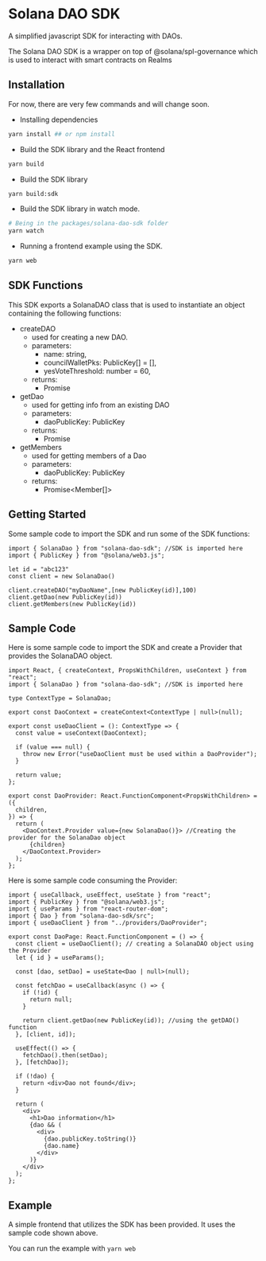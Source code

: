 # Solana DAO SDK

A simplified javascript SDK for interacting with DAOs.

The Solana DAO SDK is a wrapper on top of @solana/spl-governance which is used to interact with smart contracts on Realms

## Installation

For now, there are very few commands and will change soon.

- Installing dependencies

```bash
yarn install ## or npm install
```

- Build the SDK library and the React frontend

```bash
yarn build
```

- Build the SDK library

```bash
yarn build:sdk
```

- Build the SDK library in watch mode.

```bash
# Being in the packages/solana-dao-sdk folder
yarn watch
```

- Running a frontend example using the SDK.

```bash
yarn web
```

## SDK Functions

This SDK exports a SolanaDAO class that is used to instantiate an object containing the following functions:

- createDAO
  - used for creating a new DAO.
  - parameters:
    - name: string,
    - councilWalletPks: PublicKey[] = [],
    - yesVoteThreshold: number = 60,
  - returns:
    - Promise<MultiSigDaoResponse>
- getDao
  - used for getting info from an existing DAO
  - parameters:
    - daoPublicKey: PublicKey
  - returns:
    - Promise<Dao>
- getMembers
  - used for getting members of a Dao
  - parameters:
    - daoPublicKey: PublicKey
  - returns:
    - Promise<Member[]>

## Getting Started

Some sample code to import the SDK and run some of the SDK functions:

```
import { SolanaDao } from "solana-dao-sdk"; //SDK is imported here
import { PublicKey } from "@solana/web3.js";

let id = "abc123"
const client = new SolanaDao()

client.createDAO("myDaoName",[new PublicKey(id)],100)
client.getDao(new PublicKey(id))
client.getMembers(new PublicKey(id))

```

## Sample Code

Here is some sample code to import the SDK and create a Provider that provides the SolanaDAO object.

```
import React, { createContext, PropsWithChildren, useContext } from "react";
import { SolanaDao } from "solana-dao-sdk"; //SDK is imported here

type ContextType = SolanaDao;

export const DaoContext = createContext<ContextType | null>(null);

export const useDaoClient = (): ContextType => {
  const value = useContext(DaoContext);

  if (value === null) {
    throw new Error("useDaoClient must be used within a DaoProvider");
  }

  return value;
};

export const DaoProvider: React.FunctionComponent<PropsWithChildren> = ({
  children,
}) => {
  return (
    <DaoContext.Provider value={new SolanaDao()}> //Creating the provider for the SolanaDao object
      {children}
    </DaoContext.Provider>
  );
};

```

Here is some sample code consuming the Provider:

```
import { useCallback, useEffect, useState } from "react";
import { PublicKey } from "@solana/web3.js";
import { useParams } from "react-router-dom";
import { Dao } from "solana-dao-sdk/src";
import { useDaoClient } from "../providers/DaoProvider";

export const DaoPage: React.FunctionComponent = () => {
  const client = useDaoClient(); // creating a SolanaDAO object using the Provider
  let { id } = useParams();

  const [dao, setDao] = useState<Dao | null>(null);

  const fetchDao = useCallback(async () => {
    if (!id) {
      return null;
    }

    return client.getDao(new PublicKey(id)); //using the getDAO() function
  }, [client, id]);

  useEffect(() => {
    fetchDao().then(setDao);
  }, [fetchDao]);

  if (!dao) {
    return <div>Dao not found</div>;
  }

  return (
    <div>
      <h1>Dao information</h1>
      {dao && (
        <div>
          {dao.publicKey.toString()}
          {dao.name}
        </div>
      )}
    </div>
  );
};

```

## Example

A simple frontend that utilizes the SDK has been provided. It uses the sample code shown above.

You can run the example with `yarn web`
